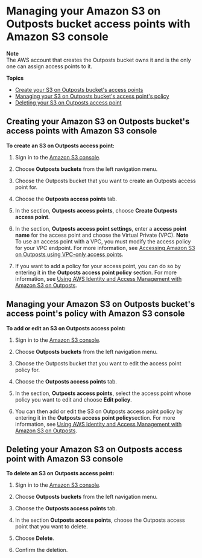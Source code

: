 # Managing your Amazon S3 on Outposts bucket access points with Amazon S3 console<a name="s3-outposts-bucket-edit-outpost-access-point"></a>

**Note**  
The AWS account that creates the Outposts bucket owns it and is the only one can assign access points to it\.

**Topics**
+ [Create your S3 on Outposts bucket's access points](#s3-outposts-bucket-create-accesspoint)
+ [Managing your S3 on Outposts bucket's access point's policy](#s3-outposts-bucket-edit-accesspoint)
+ [Deleting your S3 on Outposts access point](#s3-outposts-bucket-delete-policy)

## Creating your Amazon S3 on Outposts bucket's access points with Amazon S3 console<a name="s3-outposts-bucket-create-accesspoint"></a>

**To create an S3 on Outposts access point:**

1. Sign in to the [Amazon S3 console](https://console.aws.amazon.com/s3)\.

1. Choose **Outposts buckets** from the left navigation menu\.

1. Choose the Outposts bucket that you want to create an Outposts access point for\.

1. Choose the **Outposts access points** tab\.

1. In the section, **Outposts access points**, choose **Create Outposts access point**\.

1. In the section, **Outposts access point settings**, enter a **access point name** for the access point and choose the Virtual Private \(VPC\)\.
**Note**  
To use an access point with a VPC, you must modify the access policy for your VPC endpoint\. For more information, see [Accessing Amazon S3 on Outposts using VPC\-only access points](WorkingWithS3Outposts.md#AccessingS3Outposts)\.

1. If you want to add a policy for your access point, you can do so by entering it in the **Outposts access point policy** section\. For more information, see [Using AWS Identity and Access Management with Amazon S3 on Outposts](S3OutpostsIAM.md)\.

## Managing your Amazon S3 on Outposts bucket's access point's policy with Amazon S3 console<a name="s3-outposts-bucket-edit-accesspoint"></a>

**To add or edit an S3 on Outposts access point:**

1. Sign in to the [Amazon S3 console](https://console.aws.amazon.com/s3)\.

1. Choose **Outposts buckets** from the left navigation menu\.

1. Choose the Outposts bucket that you want to edit the access point policy for\.

1. Choose the **Outposts access points** tab\.

1. In the section, **Outposts access points**, select the access point whose policy you want to edit and choose **Edit policy**\.

1. You can then add or edit the S3 on Outposts access point policy by entering it in the **Outposts access point policy**section\. For more information, see [Using AWS Identity and Access Management with Amazon S3 on Outposts](S3OutpostsIAM.md)\.

## Deleting your Amazon S3 on Outposts access point with Amazon S3 console<a name="s3-outposts-bucket-delete-policy"></a>

**To delete an S3 on Outposts access point:**

1. Sign in to the [Amazon S3 console](https://console.aws.amazon.com/s3)\.

1. Choose **Outposts buckets** from the left navigation menu\.

1. Choose the **Outposts access points** tab\.

1. In the section **Outposts access points**, choose the Outposts access point that you want to delete\.

1. Choose **Delete**\.

1. Confirm the deletion\.